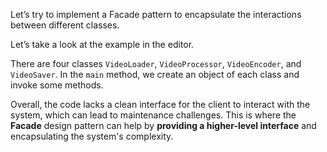 Let’s try to implement a Facade pattern to encapsulate the interactions between different classes.

Let’s take a look at the example in the editor.

There are four classes `VideoLoader`, `VideoProcessor`, `VideoEncoder`,  and `VideoSaver`.
In the `main` method, we create an object of each class and invoke some methods.

Overall, the code lacks a clean interface for the client to interact with the system, which can lead to maintenance challenges.
This is where the **Facade** design pattern can help by **providing a higher-level interface** and encapsulating the system's complexity.
